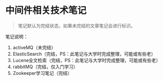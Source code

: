 # 中间件相关技术笔记

> 笔记默认为完结状态，如果未完结的文章笔记会进行标识。
>

笔记说明：

1. activeMQ（未完结）
1. ElasticSearch（完结，PS：此笔记与大学时完成整理，可能或有些老）
1. Lucene全文检索（完结，PS：此笔记与大学时完成整理，可能或有些老）
1. rabbitMQ（完结，仅入门学习）
1. Zookeeper学习笔记（完结）
